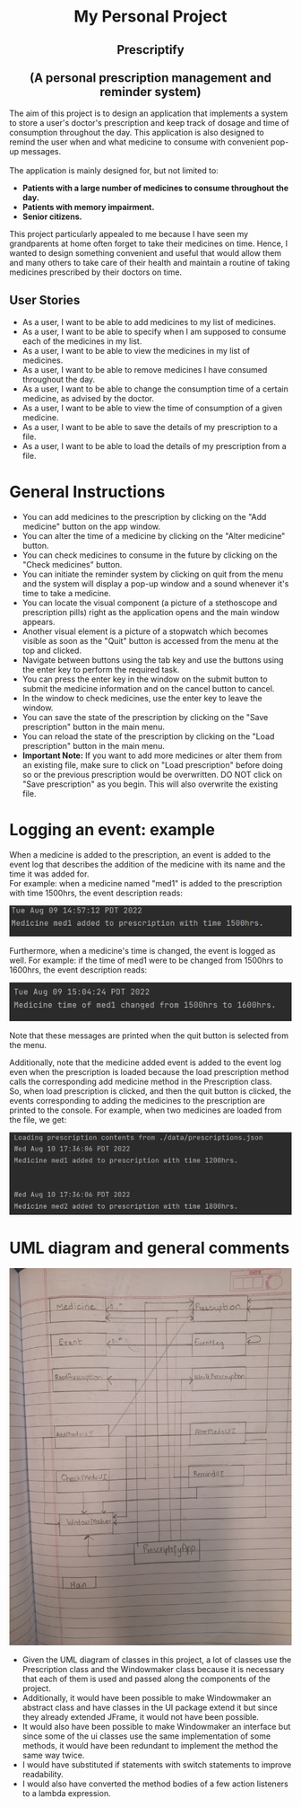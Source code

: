 # <center> My Personal Project <center>


## <center> Prescriptify </center> <br> <center> (A personal prescription management and reminder system)

The aim of this project is to design an application that implements a system to store a user's doctor's
prescription and keep track of dosage and time of consumption throughout the day.
This application is also designed to remind the user when and what medicine to consume with convenient pop-up messages. 
<br>
<br> The application is mainly designed for, but not limited to:
- **Patients with a large number of medicines to consume throughout the day.**
- **Patients with memory impairment.** 
- **Senior citizens.**

This project particularly appealed to me because I have seen my grandparents at home often forget to take their 
medicines on time. Hence, I wanted to design something convenient and useful that would allow them and 
many others to take care of their health and maintain a routine of taking medicines prescribed by their doctors on time.



## User Stories
- As a user, I want to be able to add medicines to my list of medicines.
- As a user, I want to be able to specify when I am supposed to consume each of the medicines in my list.
- As a user, I want to be able to view the medicines in my list of medicines.
- As a user, I want to be able to remove medicines I have consumed throughout the day.
- As a user, I want to be able to change the consumption time of a certain medicine, as advised by the doctor.
- As a user, I want to be able to view the time of consumption of a given medicine.
- As a user, I want to be able to save the details of my prescription to a file.
- As a user, I want to be able to load the details of my prescription from a file.


# General Instructions

- You can add medicines to the prescription by clicking on the "Add medicine" button on the app window.
- You can alter the time of a medicine by clicking on the "Alter medicine" button.
- You can check medicines to consume in the future by clicking on the "Check medicines" button.
- You can initiate the reminder system by clicking on quit from the menu and the system will display a pop-up window 
and a sound whenever it's time to take a medicine.
- You can locate the visual component (a picture of a stethoscope and prescription pills) right as the application 
opens and the main window appears. 
- Another visual element is a picture of a stopwatch which becomes visible as soon as 
the "Quit" button is accessed from the menu at the top and clicked.
- Navigate between buttons using the tab key and use the buttons using the enter key to perform the required task.
- You can press the enter key in the window on the submit button to submit the medicine information and on the cancel 
button to cancel.
- In the window to check medicines, use the enter key to leave the window.
- You can save the state of the prescription by clicking on the "Save prescription" button in the main menu.
- You can reload the state of the prescription by clicking on the "Load prescription" button in the main menu.
- **Important Note:** If you want to add more medicines or alter them from an existing file, make sure to click on 
"Load prescription" before doing so or the previous prescription would be overwritten. DO NOT click on 
"Save prescription" as you begin. This will also overwrite the existing file.


# Logging an event: example

When a medicine is added to the prescription, an event is added to the event log that describes the addition of the 
medicine with its name and the time it was added for. <br> For example: when a medicine named "med1" is added to the 
prescription with time 1500hrs, the event description reads:

![img.png](data/img.png)

Furthermore, when a medicine's time is changed, the event is logged as well. For example: if the time of med1 were to
be changed from 1500hrs to 1600hrs, the event description reads:

![img_1.png](data/img_1.png)

Note that these messages are printed when the quit button is selected from the menu.

Additionally, note that the medicine added event is added to the event log even when the prescription is loaded because
the load prescription method calls the corresponding add medicine method in the Prescription class. <br>
So, when load prescription is clicked, and then the quit button is clicked, the events corresponding to adding the 
medicines to the prescription are printed to the console. For example, when two medicines are loaded from the file, we
get:  

![img.png](data/event_load.png)

# UML diagram and general comments
![](data/UML_Design_Diagram.jpg)
- Given the UML diagram of classes in this project, a lot of classes use the Prescription class and the Windowmaker
class because it is necessary that each of them is used and passed along the components of the project.
- Additionally, it would have been possible to make Windowmaker an abstract class and have classes in the UI package 
extend it but since they already extended JFrame, it would not have been possible.
- It would also have been possible to make Windowmaker an interface but since some of the ui classes use the same 
implementation of some methods, it would have been redundant to implement the method the same way twice.
- I would have substituted if statements with switch statements to improve readability.
- I would also have converted the method bodies of a few action listeners to a lambda expression.